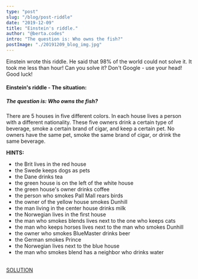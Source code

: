 ```yaml
---
type: "post"
slug: "/blog/post-riddle"
date: "2019-12-09"
title: "Einstein's riddle."
author: "@berta.codes"
intro: "The question is: Who owns the fish?"
postImage: "./20191209_blog_img.jpg"
---
```


Einstein wrote this riddle. He said that 98% of the world could not solve it. It took me less than hour! Can you solve it? Don't Google - use your head!
Good luck!

<h4>Einstein's riddle - The situation:</h4>

<h5>The question is: Who owns the fish?</h5>

There are 5 houses in five different colors.
In each house lives a person with a different nationality.
These five owners drink a certain type of beverage, smoke a certain brand of cigar, and keep a certain pet.
No owners have the same pet, smoke the same brand of cigar, or drink the same beverage.

<b>HINTS:</b>

<ul>
<li>the Brit lives in the red house
</li>
<li>the Swede keeps dogs as pets
</li>
<li>the Dane drinks tea
</li>
<li>the green house is on the left of the white house
</li>
<li>the green house's owner drinks coffee
</li>
<li>the person who smokes Pall Mall rears birds
</li>
<li>the owner of the yellow house smokes Dunhill
</li>
<li>the man living in the center house drinks milk
</li>
<li>the Norwegian lives in the first house
</li>
<li>the man who smokes blends lives next to the one who keeps cats
</li>
<li>the man who keeps horses lives next to the man who smokes Dunhill
</li>
<li>the owner who smokes BlueMaster drinks beer
</li>
<li>the German smokes Prince
</li>
<li>the Norwegian lives next to the blue house
</li>
<li>the man who smokes blend has a neighbor who drinks water
</li>
</ul>
<br/>
<a href="https://udel.edu/~os/riddle-solution.html" target="_blank" rel="noopener noreferrer">SOLUTION</a>
